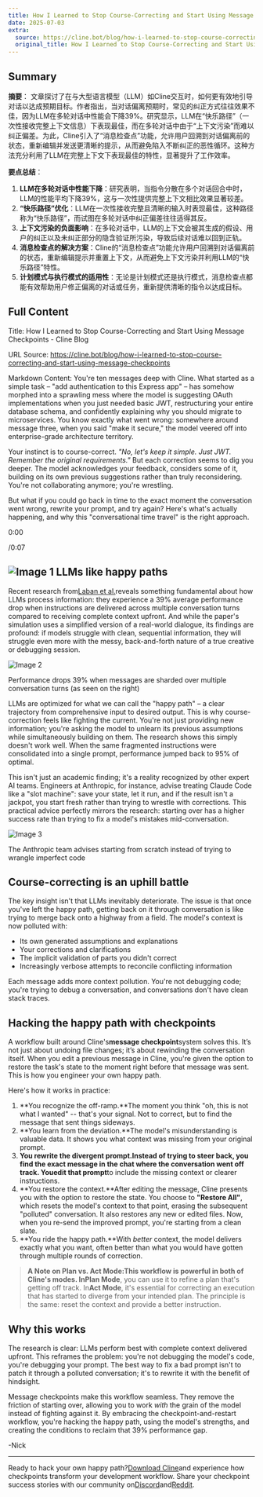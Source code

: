 ```yaml
---
title: How I Learned to Stop Course-Correcting and Start Using Message Checkpoints
date: 2025-07-03
extra:
  source: https://cline.bot/blog/how-i-learned-to-stop-course-correcting-and-start-using-message-checkpoints
  original_title: How I Learned to Stop Course-Correcting and Start Using Message Checkpoints
---
```

## Summary
**摘要**：
文章探讨了在与大型语言模型（LLM）如Cline交互时，如何更有效地引导对话以达成预期目标。作者指出，当对话偏离预期时，常见的纠正方式往往效果不佳，因为LLM在多轮对话中性能会下降39%。研究显示，LLM在“快乐路径”（一次性接收完整上下文信息）下表现最佳，而在多轮对话中由于“上下文污染”而难以纠正偏差。为此，Cline引入了“消息检查点”功能，允许用户回溯到对话偏离前的状态，重新编辑并发送更清晰的提示，从而避免陷入不断纠正的恶性循环。这种方法充分利用了LLM在完整上下文下表现最佳的特性，显著提升了工作效率。

**要点总结**：
1. **LLM在多轮对话中性能下降**：研究表明，当指令分散在多个对话回合中时，LLM的性能平均下降39%，这与一次性提供完整上下文相比效果显著较差。
2. **“快乐路径”优化**：LLM在一次性接收完整且清晰的输入时表现最佳，这种路径称为“快乐路径”，而试图在多轮对话中纠正偏差往往适得其反。
3. **上下文污染的负面影响**：在多轮对话中，LLM的上下文会被其生成的假设、用户的纠正以及未纠正部分的隐含验证所污染，导致后续对话难以回到正轨。
4. **消息检查点的解决方案**：Cline的“消息检查点”功能允许用户回溯到对话偏离前的状态，重新编辑提示并重置上下文，从而避免上下文污染并利用LLM的“快乐路径”特性。
5. **计划模式与执行模式的适用性**：无论是计划模式还是执行模式，消息检查点都能有效帮助用户修正偏离的对话或任务，重新提供清晰的指令以达成目标。
## Full Content
Title: How I Learned to Stop Course-Correcting and Start Using Message Checkpoints - Cline Blog

URL Source: https://cline.bot/blog/how-i-learned-to-stop-course-correcting-and-start-using-message-checkpoints

Markdown Content:
You're ten messages deep with Cline. What started as a simple task – "add authentication to this Express app" – has somehow morphed into a sprawling mess where the model is suggesting OAuth implementations when you just needed basic JWT, restructuring your entire database schema, and confidently explaining why you should migrate to microservices. You know exactly what went wrong: somewhere around message three, when you said "make it secure," the model veered off into enterprise-grade architecture territory.

Your instinct is to course-correct. _"No, let's keep it simple. Just JWT. Remember the original requirements."_ But each correction seems to dig you deeper. The model acknowledges your feedback, considers some of it, building on its own previous suggestions rather than truly reconsidering. You're not collaborating anymore; you're wrestling.

But what if you could go back in time to the exact moment the conversation went wrong, rewrite your prompt, and try again? Here's what's actually happening, and why this "conversational time travel" is the right approach.

0:00

/0:07

![Image 1](https://cline.ghost.io/content/media/2025/07/edit-messages-checkpoints_thumb.jpg)
LLMs like happy paths
---------------------

Recent research from[Laban et al.](https://arxiv.org/abs/2505.06120?ref=cline.ghost.io)reveals something fundamental about how LLMs process information: they experience a 39% average performance drop when instructions are delivered across multiple conversation turns compared to receiving complete context upfront. And while the paper's simulation uses a simplified version of a real-world dialogue, its findings are profound: if models struggle with clean, sequential information, they will struggle even more with the messy, back-and-forth nature of a true creative or debugging session.

![Image 2](https://cline.ghost.io/content/images/2025/07/image.png)

Performance drops 39% when messages are sharded over multiple conversation turns (as seen on the right)

LLMs are optimized for what we can call the "happy path" – a clear trajectory from comprehensive input to desired output. This is why course-correction feels like fighting the current. You're not just providing new information; you're asking the model to unlearn its previous assumptions while simultaneously building on them. The research shows this simply doesn't work well. When the same fragmented instructions were consolidated into a single prompt, performance jumped back to 95% of optimal.

This isn't just an academic finding; it's a reality recognized by other expert AI teams. Engineers at Anthropic, for instance, advise treating Claude Code like a "slot machine": save your state, let it run, and if the result isn't a jackpot, you start fresh rather than trying to wrestle with corrections. This practical advice perfectly mirrors the research: starting over has a higher success rate than trying to fix a model's mistakes mid-conversation.

![Image 3](https://cline.ghost.io/content/images/2025/07/image-1.png)

The Anthropic team advises starting from scratch instead of trying to wrangle imperfect code

Course-correcting is an uphill battle
-------------------------------------

The key insight isn't that LLMs inevitably deteriorate. The issue is that once you've left the happy path, getting back on it through conversation is like trying to merge back onto a highway from a field. The model's context is now polluted with:

*   Its own generated assumptions and explanations
*   Your corrections and clarifications
*   The implicit validation of parts you didn't correct
*   Increasingly verbose attempts to reconcile conflicting information

Each message adds more context pollution. You're not debugging code; you're trying to debug a conversation, and conversations don't have clean stack traces.

Hacking the happy path with checkpoints
---------------------------------------

A workflow built around Cline's**message checkpoint**system solves this. It’s not just about undoing file changes; it’s about rewinding the conversation itself. When you edit a previous message in Cline, you're given the option to restore the task's state to the moment right before that message was sent. This is how you engineer your own happy path.

Here's how it works in practice:

1.   **You recognize the off-ramp.**The moment you think "oh, this is not what I wanted" -- that's your signal. Not to correct, but to find the message that sent things sideways.
2.   **You learn from the deviation.**The model's misunderstanding is valuable data. It shows you what context was missing from your original prompt.
3.   **You rewrite the divergent prompt.**Instead of trying to steer back, you find the exact message in the chat where the conversation went off track. You**edit that prompt**to include the missing context or clearer instructions.
4.   **You restore the context.**After editing the message, Cline presents you with the option to restore the state. You choose to **"Restore All"**, which resets the model's context to that point, erasing the subsequent "polluted" conversation. It also restores any new or edited files. Now, when you re-send the improved prompt, you're starting from a clean slate.
5.   **You ride the happy path.**With _better_ context, the model delivers exactly what you want, often better than what you would have gotten through multiple rounds of correction.

> **A Note on Plan vs. Act Mode:**This workflow is powerful in both of Cline's modes. In**Plan Mode**, you can use it to refine a plan that's getting off track. In**Act Mode**, it's essential for correcting an execution that has started to diverge from your intended plan. The principle is the same: reset the context and provide a better instruction.

Why this works
--------------

The research is clear: LLMs perform best with complete context delivered upfront. This reframes the problem: you're not debugging the model's code, you're debugging your prompt. The best way to fix a bad prompt isn't to patch it through a polluted conversation; it's to rewrite it with the benefit of hindsight.

Message checkpoints make this workflow seamless. They remove the friction of starting over, allowing you to work _with_ the grain of the model instead of fighting against it. By embracing the checkpoint-and-restart workflow, you're hacking the happy path, using the model's strengths, and creating the conditions to reclaim that 39% performance gap.

-Nick

* * *

Ready to hack your own happy path?[Download Cline](https://cline.bot/?ref=cline.ghost.io)and experience how checkpoints transform your development workflow. Share your checkpoint success stories with our community on[Discord](https://discord.gg/cline?ref=cline.ghost.io)and[Reddit](https://www.reddit.com/r/cline/?ref=cline.ghost.io).

